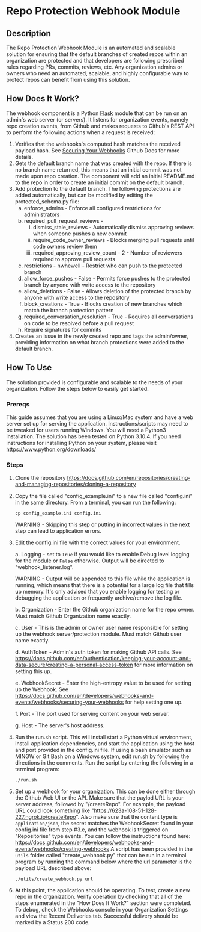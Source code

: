 # Repo Protection Webhook Module
## Description
The Repo Protection Webhook Module is an automated and scalable solution for ensuring that the default branches of created repos within an organization are protected and that developers are following prescribed rules regarding PRs, commits, reviews, etc. Any organization admins or owners who need an automated, scalable, and highly configurable way to protect repos can benefit from using this solution.
## How Does It Work?
The webhook component is a Python [Flask](https://flask.palletsprojects.com/en/2.1.x/) module that can be run on an admin's web server (or servers). It listens for organization events, namely repo creation events, from Github and makes requests to Github's REST API to perform the following actions when a request is received:  

1. Verifies that the webhooks's computed hash matches the received payload hash. See [Securing Your Webhooks](https://docs.github.com/en/developers/webhooks-and-events/webhooks/securing-your-webhooks) Github Docs for more details.
1. Gets the default branch name that was created with the repo. If there is no branch name returned, this means that an initial commit was not made upon repo creation. The component will add an initial README.md to the repo in order to create an initial commit on the default branch.
1. Add protection to the default branch. The following protections are added automatically, but can be modified by editing the protected_schema.py file:  
    <ol type="a">
    <li>enforce_admins - Enforce all configured restrictions for administrators</li>
    <li>required_pull_request_reviews - 
    <ol type="i">
    <li>dismiss_stale_reviews - Automatically dismiss approving reviews when someone pushes a new commit</li>
    <li>require_code_owner_reviews - Blocks merging pull requests until code owners review them</li>
    <li>required_approving_review_count - 2 - Number of reviewers required to approve pull requests</li>
    </ol>
    </li>
    <li>restrictions - nwhewell - Restrict who can push to the protected branch</li>
    <li>allow_force_pushes - False - Permits force pushes to the protected branch by anyone with write access to the repository</li>
    <li>allow_deletions - False - Allows deletion of the protected branch by anyone with write access to the repository</li>
    <li>block_creations - True - Blocks creation of new branches which match the branch protection pattern</li>
    <li>required_conversation_resolution - True - Requires all conversations on code to be resolved before a pull request</li>
    <li>Require signatures for commits</li>
    </ol>
1. Creates an issue in the newly created repo and tags the admin/owner, providing information on what branch protections were added to the default branch.
## How To Use
The solution provided is configurable and scalable to the needs of your organization. Follow the steps below to easily get started.
### Prereqs
This guide assumes that you are using a Linux/Mac system and have a web server set up for serving the application. Instructions/scripts may need to be tweaked for users running Windows. You will need a Python3 installation. The solution has been tested on Python 3.10.4. If you need instructions for installing Python on your system, please visit https://www.python.org/downloads/
### Steps
1. Clone the repository https://docs.github.com/en/repositories/creating-and-managing-repositories/cloning-a-repository
1. Copy the file called "config_example.ini" to a new file called "config.ini" in the same directory. From a terminal, you can run the following:

    ```cp config_example.ini config.ini```

    WARNING - Skipping this step or putting in incorrect values in the next step can lead to application errors.
1. Edit the config.ini file with the correct values for your environment. 

    a. Logging - set to `True` if you would like to enable Debug level logging for the module or `False` otherwise. Output will be directed to "webhook_listener.log". 
    
    WARNING - Output will be appended to this file while the application is running, which means that there is a potential for a large log file that fills up memory. It's only advised that you enable logging for testing or debugging the application or frequently archive/remove the log file. 

    b. Organization - Enter the Github organization name for the repo owner. Must match Github Organization name exactly.

    c. User - This is the admin or owner user name responsible for setting up the webhook server/protection module. Must match Github user name exactly.

    d. AuthToken - Admin's auth token for making Github API calls. See https://docs.github.com/en/authentication/keeping-your-account-and-data-secure/creating-a-personal-access-token for more information on setting this up.

    e. WebhookSecret - Enter the high-entropy value to be used for setting up the Webhook. See https://docs.github.com/en/developers/webhooks-and-events/webhooks/securing-your-webhooks for help setting one up. 

    f. Port - The port used for serving content on your web server.

    g. Host - The server's host address.
1. Run the run.sh script. This will install start a Python virtual environment, install application dependencies, and start the application using the host and port provided in the config.ini file. If using a bash emulator such as MINGW or Git Bash on a Windows system, edit run.sh by following the directions in the comments. Run the script by entering the following in a terminal program:

    ```./run.sh```
1. Set up a webhook for your organization. This can be done either through the Github Web UI or the API. Make sure that the paylod URL is your server address, followed by "/createRepo". For example, the payload URL could look something like "https://623a-108-51-128-227.ngrok.io/createRepo". Also make sure that the content type is `application/json`, the secret matches the WebhookSecret found in your config.ini file from step #3.e, and the webhook is triggered on "Repositories" type events. You can follow the instructions found here: https://docs.github.com/en/developers/webhooks-and-events/webhooks/creating-webhooks A script has been provided in the `utils` folder called "create_webhook.py" that can be run in a terminal program by running the command below where the url parameter is the payload URL described above: 
    
    ```./utils/create_webhook.py url```

1. At this point, the application should be operating. To test, create a new repo in the organization. Verify operation by checking that all of the steps enumerated in the "How Does It Work?" section were completed. To debug, check the Webhooks console in your Organization Settings and view the Recent Deliveries tab. Successful delivery should be marked by a Status 200 code. 


